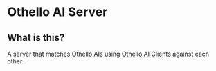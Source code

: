 # Othello AI Server

## What is this?

A server that matches Othello AIs using [Othello AI Clients](https://github.com/gui-de-oliveira/othello-ai-client) against each other.
